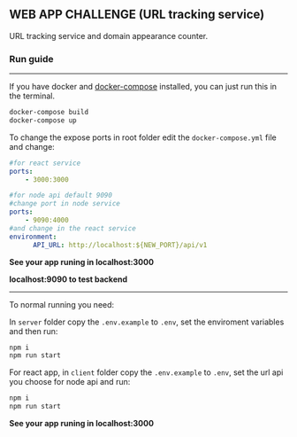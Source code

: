 ## WEB APP CHALLENGE (URL tracking service)

URL tracking service and domain appearance counter.



### Run guide

<hr>

If you have docker and  <a href=" https://docs.docker.com/compose/ "> docker-compose</a> installed, you can just run this in the terminal.

```bash
docker-compose build
docker-compose up
```



To change the expose ports in root folder edit the `docker-compose.yml` file and change: 

```yml
#for react service
ports:
	- 3000:3000
```

```yml
#for node api default 9090
#change port in node service
ports: 
	- 9090:4000
#and change in the react service 
environment:
      API_URL: http://localhost:${NEW_PORT}/api/v1
```

<b>See your app runing in localhost:3000</b>

<b>localhost:9090 to test backend</b>

<hr>

To normal running you need:

In `server` folder copy the `.env.example` to `.env`, set the enviroment variables and then run: 

```bash
npm i
npm run start
```

For react app, in `client` folder copy the `.env.example` to `.env`, set the url api you choose for node api and run:

```bash
npm i
npm run start
```

 <b>See your app runing in localhost:3000</b>